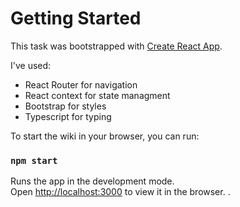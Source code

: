 # Getting Started

This task was bootstrapped with [Create React App](https://github.com/facebook/create-react-app).

I've used:

- React Router for navigation
- React context for state managment
- Bootstrap for styles
- Typescript for typing

To start the wiki in your browser, you can run:

### `npm start`

Runs the app in the development mode.\
Open [http://localhost:3000](http://localhost:3000) to view it in the browser.
.
